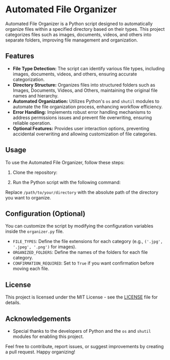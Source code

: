 # Automated File Organizer

Automated File Organizer is a Python script designed to automatically organize files within a specified directory based on their types. This project categorizes files such as images, documents, videos, and others into separate folders, improving file management and organization.

## Features

- **File Type Detection:** The script can identify various file types, including images, documents, videos, and others, ensuring accurate categorization.
- **Directory Structure:** Organizes files into structured folders such as Images, Documents, Videos, and Others, maintaining the original file names and hierarchy.
- **Automated Organization:** Utilizes Python's `os` and `shutil` modules to automate the file organization process, enhancing workflow efficiency.
- **Error Handling:** Implements robust error handling mechanisms to address permissions issues and prevent file overwriting, ensuring reliable operation.
- **Optional Features:** Provides user interaction options, preventing accidental overwriting and allowing customization of file categories.

## Usage

To use the Automated File Organizer, follow these steps:

1. Clone the repository:

2. Run the Python script with the following command:

Replace `/path/to/your/directory` with the absolute path of the directory you want to organize.

## Configuration (Optional)

You can customize the script by modifying the configuration variables inside the `organizer.py` file.

- `FILE_TYPES`: Define the file extensions for each category (e.g., `('.jpg', '.jpeg', '.png')` for images).
- `ORGANIZED_FOLDERS`: Define the names of the folders for each file category.
- `CONFIRMATION_REQUIRED`: Set to `True` if you want confirmation before moving each file.

## License

This project is licensed under the MIT License - see the [LICENSE](LICENSE) file for details.

## Acknowledgements

- Special thanks to the developers of Python and the `os` and `shutil` modules for enabling this project.

Feel free to contribute, report issues, or suggest improvements by creating a pull request. Happy organizing!
